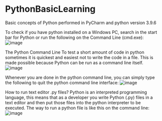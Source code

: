 # PythonBasicLearning
Basic concepts of Python performed in PyCharm and python version 3.9.6

To check if you have python installed on a Windows PC, search in the start bar for Python or run the following on the Command Line (cmd.exe):
![image](https://user-images.githubusercontent.com/81376428/129155657-fb4ddc40-35c2-440c-9c0b-d2c89f6b90f3.png)

The Python Command Line
To test a short amount of code in python sometimes it is quickest and easiest not to write the code in a file. This is made possible because Python can be run as a command line itself.
![image](https://user-images.githubusercontent.com/81376428/129155919-93da3524-6af9-47fc-bd66-534128544a88.png)

Whenever you are done in the python command line, you can simply type the following to quit the python command line interface:
![image](https://user-images.githubusercontent.com/81376428/129156055-f0207145-fb38-4c39-87e6-7f4049e77e3f.png)


How to run text editor .py files?
Python is an interpreted programming language, this means that as a developer you write Python (.py) files in a text editor and then put those files into the python interpreter to be executed.
The way to run a python file is like this on the command line:
![image](https://user-images.githubusercontent.com/81376428/129156299-00827432-3a00-410e-b98e-ad335e65acd9.png)




